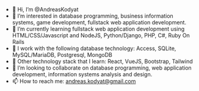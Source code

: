 - 👋 Hi, I’m @AndreasKodyat
- 👀 I’m interested in database programming, business information systems, game development, fullstack web application development.
- 🌱 I’m currently learning fullstack web application development using HTML/CSS/Javascript and NodeJS, Python/Django, PHP, C#, Ruby On Rails
- 👀 I work with the following database technology: Access, SQLite, MySQL/MariaDB, Postgresql, MongoDB
- 👀 Other technology stack that I learn: React, VueJS, Bootstrap, Tailwind
- 💞️ I’m looking to collaborate on database programming, web application development, information systems analysis and design.
- 📫 How to reach me: andreas.kodyat@gmail.com

<!---
AndreasKodyat/AndreasKodyat is a ✨ special ✨ repository because its `README.md` (this file) appears on your GitHub profile.
You can click the Preview link to take a look at your changes.
--->
